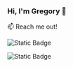 ### Hi, I'm Gregory 👋

:mailbox: Reach me out!

![Static Badge](https://img.shields.io/badge/Telegram-%2326A5E4?logo=telegram&labelColor=%2326A5E4)

![Static Badge](https://img.shields.io/badge/Facebook-%230866FF?logo=facebook)

